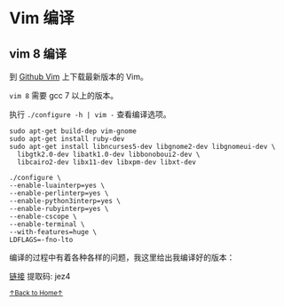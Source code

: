 # Vim 编译

## vim 8 编译

到 [Github Vim](https://github.com/vim/vim) 上下载最新版本的 Vim。

`vim 8` 需要 gcc 7 以上的版本。

执行 `./configure -h | vim -` 查看编译选项。

```
sudo apt-get build-dep vim-gnome
sudo apt-get install ruby-dev
sudo apt-get install libncurses5-dev libgnome2-dev libgnomeui-dev \
  libgtk2.0-dev libatk1.0-dev libbonoboui2-dev \
  libcairo2-dev libx11-dev libxpm-dev libxt-dev
```

```
./configure \
--enable-luainterp=yes \
--enable-perlinterp=yes \
--enable-python3interp=yes \
--enable-rubyinterp=yes \
--enable-cscope \
--enable-terminal \
--with-features=huge \
LDFLAGS=-fno-lto
```

编译的过程中有着各种各样的问题，我这里给出我编译好的版本：

[链接](https://pan.baidu.com/s/1RNzhsRmLowCOoT9mR1SZZg) 提取码: jez4

<a href='https://github.com/MDGSF/MyVim'><small>↑Back to Home↑</small></a>

